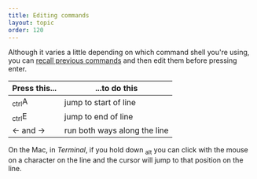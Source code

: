 ```yaml
---
title: Editing commands
layout: topic
order: 120
---
```


Although it varies a little depending on which command shell you're using, you
can [recall previous commands]({{site.baseurl}}/command-line/previous-command)
and then edit them before pressing enter.

| Press this... | ...to do this                  |
|---------------|--------------------------------|
| <span class="key"><sub>ctrl</sub></span><span class="key">A</span> | jump to start of line |
| <span class="key"><sub>ctrl</sub></span><span class="key">E</span>| jump to end of line    |
| <span class="key">←</span> and <span class="key">→</span> | run both ways along the line   |

On the Mac, in _Terminal_, if you hold down <span
class="key"><sub>alt</sub></span> you can click with the mouse on a character on
the line and the cursor will jump to that position on the line.

